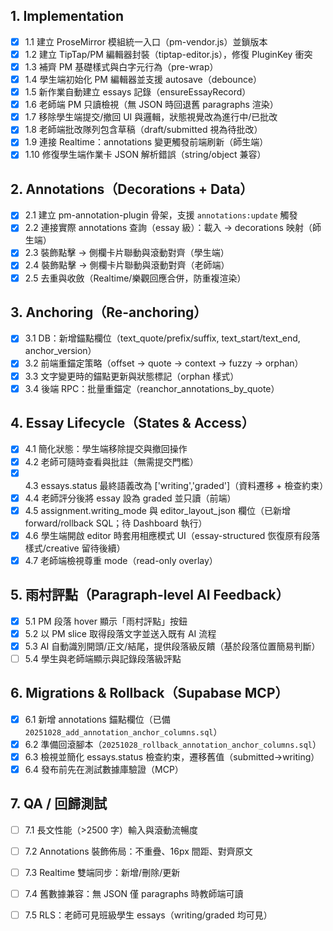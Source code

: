 ## 1. Implementation

- [x] 1.1 建立 ProseMirror 模組統一入口（pm-vendor.js）並鎖版本
- [x] 1.2 建立 TipTap/PM 編輯器封裝（tiptap-editor.js），修復 PluginKey 衝突
- [x] 1.3 補齊 PM 基礎樣式與白字元行為（pre-wrap）
- [x] 1.4 學生端初始化 PM 編輯器並支援 autosave（debounce）
- [x] 1.5 新作業自動建立 essays 記錄（ensureEssayRecord）
- [x] 1.6 老師端 PM 只讀檢視（無 JSON 時回退舊 paragraphs 渲染）
- [x] 1.7 移除學生端提交/撤回 UI 與邏輯，狀態視覺改為進行中/已批改
- [x] 1.8 老師端批改隊列包含草稿（draft/submitted 視為待批改）
- [x] 1.9 連接 Realtime：annotations 變更觸發前端刷新（師生端）
- [x] 1.10 修復學生端作業卡 JSON 解析錯誤（string/object 兼容）

## 2. Annotations（Decorations + Data）

- [x] 2.1 建立 pm-annotation-plugin 骨架，支援 `annotations:update` 觸發
 - [x] 2.2 連接實際 annotations 查詢（essay 級）：載入 → decorations 映射（師生端）
 - [x] 2.3 裝飾點擊 → 側欄卡片聯動與滾動對齊（學生端）
- [x] 2.4 裝飾點擊 → 側欄卡片聯動與滾動對齊（老師端）
 - [x] 2.5 去重與收斂（Realtime/樂觀回應合併，防重複渲染）

## 3. Anchoring（Re-anchoring）

- [x] 3.1 DB：新增錨點欄位（text_quote/prefix/suffix, text_start/text_end, anchor_version）
 - [x] 3.2 前端重錨定策略（offset → quote → context → fuzzy → orphan）
 - [x] 3.3 文字變更時的錨點更新與狀態標記（orphan 樣式）
 - [x] 3.4 後端 RPC：批量重錨定（reanchor_annotations_by_quote）

## 4. Essay Lifecycle（States & Access）

- [x] 4.1 簡化狀態：學生端移除提交與撤回操作
- [x] 4.2 老師可隨時查看與批註（無需提交門檻）
 - [x] 4.3 essays.status 最終語義改為 ['writing','graded']（資料遷移 + 檢查約束）
 - [x] 4.4 老師評分後將 essay 設為 graded 並只讀（前端）
- [x] 4.5 assignment.writing_mode 與 editor_layout_json 欄位（已新增 forward/rollback SQL；待 Dashboard 執行）
 - [x] 4.6 學生端開啟 editor 時套用相應模式 UI（essay-structured 恢復原有段落樣式/creative 留待後續）
 - [x] 4.7 老師端檢視尊重 mode（read-only overlay）

## 5. 雨村評點（Paragraph-level AI Feedback）

 - [x] 5.1 PM 段落 hover 顯示「雨村評點」按鈕
 - [x] 5.2 以 PM slice 取得段落文字並送入既有 AI 流程
 - [x] 5.3 AI 自動識別開頭/正文/結尾，提供段落級反饋（基於段落位置簡易判斷）
- [ ] 5.4 學生與老師端顯示與記錄段落級評點

## 6. Migrations & Rollback（Supabase MCP）

- [x] 6.1 新增 annotations 錨點欄位（已備 `20251028_add_annotation_anchor_columns.sql`）
- [x] 6.2 準備回滾腳本（`20251028_rollback_annotation_anchor_columns.sql`）
 - [x] 6.3 檢視並簡化 essays.status 檢查約束，遷移舊值（submitted→writing）
 - [x] 6.4 發布前先在測試數據庫驗證（MCP）

## 7. QA / 回歸測試

- [ ] 7.1 長文性能（>2500 字）輸入與滾動流暢度
- [ ] 7.2 Annotations 裝飾佈局：不重疊、16px 間距、對齊原文
- [ ] 7.3 Realtime 雙端同步：新增/刪除/更新
- [ ] 7.4 舊數據兼容：無 JSON 僅 paragraphs 時教師端可讀
- [ ] 7.5 RLS：老師可見班級學生 essays（writing/graded 均可見）


